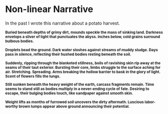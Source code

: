 <h1>Non-linear Narrative</h1>

<p>In the past I wrote this narrative about a potato harvest.</p>

<p><strong><small>Buried beneath depths of grimy dirt, mounds speckle the mass of sinking land.
Darkness envelops a sliver of light that punctuates the abyss.
Inches below, cold grains surround bulbous bodies.

Droplets bead the ground. Dark water sloshes against streams of muddy sludge.
Days pass in silence, reflecting their hushed bodies resting beneath the soil.

Suddenly, ripping through the blanketed stillness, boils of ravishing skin rip away at the seams of their taut exterior.
Bursting their core, limbs struggle to the surface aching for air.
Stretching. Spreading. Arms breaking the hollow barrier to bask in the glory of light.
Scent of flowers fills the lungs.

Still sunken beneath the heavy weight of the earth, carcass fragments remain.
Time seems to stand still as bodies multiply in a never-ending cycle of fate.
Desiring to escape, their bulging bodies touch, like sandpaper against smooth skin.

Weight lifts as months of furrowed soil uncovers the dirty aftermath.
Luscious labor-worthy brown lumps appear above ground announcing their potential.
</small></strong>
</p>
